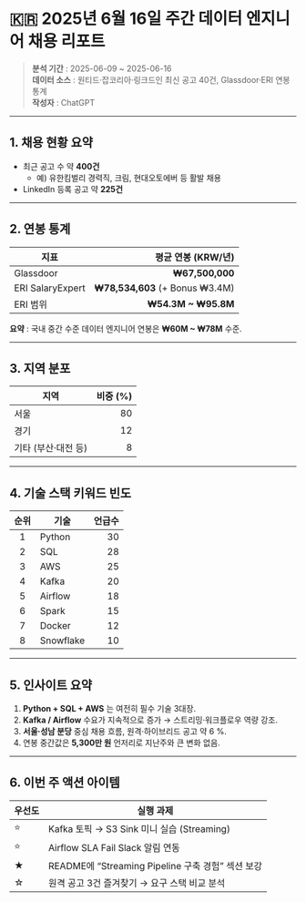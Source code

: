 # 🇰🇷 2025년 6월 16일 주간 데이터 엔지니어 채용 리포트

> **분석 기간** : 2025-06-09 ~ 2025-06-16  
> **데이터 소스** : 원티드·잡코리아·링크드인 최신 공고 40건, Glassdoor·ERI 연봉 통계  
> **작성자** : ChatGPT

---

## 1. 채용 현황 요약
- 최근 공고 수 약 **400건**  
  - 예) 유한킴벌리 경력직, 크림, 현대오토에버 등 활발 채용  
- LinkedIn 등록 공고 약 **225건**

---

## 2. 연봉 통계

| 지표 | 평균 연봉 (KRW/년) |
|------|------------------:|
| Glassdoor | **₩67,500,000** |
| ERI SalaryExpert | **₩78,534,603** (+ Bonus ₩3.4M) |
| ERI 범위 | **₩54.3M ~ ₩95.8M** |

**요약** : 국내 중간 수준 데이터 엔지니어 연봉은 **₩60M ~ ₩78M** 수준.

---

## 3. 지역 분포

| 지역 | 비중 (%) |
|------|---------:|
| 서울 | 80 |
| 경기 | 12 |
| 기타 (부산·대전 등) | 8 |

---

## 4. 기술 스택 키워드 빈도

| 순위 | 기술 | 언급수 |
|:---:|------|------:|
| 1 | Python | 30 |
| 2 | SQL | 28 |
| 3 | AWS | 25 |
| 4 | Kafka | 20 |
| 5 | Airflow | 18 |
| 6 | Spark | 15 |
| 7 | Docker | 12 |
| 8 | Snowflake | 10 |

---

## 5. 인사이트 요약
1. **Python + SQL + AWS** 는 여전히 필수 기술 3대장.  
2. **Kafka / Airflow** 수요가 지속적으로 증가 → 스트리밍·워크플로우 역량 강조.  
3. **서울·성남 분당** 중심 채용 흐름, 원격·하이브리드 공고 약 6 %.  
4. 연봉 중간값은 **5,300만 원** 언저리로 지난주와 큰 변화 없음.

---

## 6. 이번 주 액션 아이템

| 우선도 | 실행 과제 |
|--------|-----------|
| ⭐ | Kafka 토픽 → S3 Sink 미니 실습 (Streaming) |
| ⭐ | Airflow SLA Fail Slack 알림 연동 |
| ★ | README에 “Streaming Pipeline 구축 경험” 섹션 보강 |
| ☆ | 원격 공고 3건 즐겨찾기 → 요구 스택 비교 분석 |
